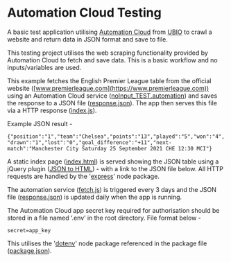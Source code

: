 # Automation Cloud Testing
A basic test application utilising  [Automation Cloud](https://automation.cloud) from [UBIO](https://ub.io) to crawl a website and return data in JSON format and save to file. 

This testing project utilises the web scraping functionality provided by Automation Cloud to fetch and save data. This is a basic workflow and no inputs/variables are used.

This example fetches the English Premier League table from the official website ([www.premierleague.com](https://www.premierleague.com)) using an Automation Cloud service ([noInput_TEST.automation](https://github.com/crozuk/Automation-Cloud-Testing/blob/master/noInput_TEST.automation)) and saves the response to a JSON file ([response.json](https://github.com/crozuk/Automation-Cloud-Testing/blob/master/response.json)). The app then serves this file via a HTTP response ([index.js](https://github.com/crozuk/Automation-Cloud-Testing/blob/master/index.js)). 

Example JSON result -

`{"position":"1","team":"Chelsea","points":"13","played":"5","won":"4","drawn":"1","lost":"0","goal_difference":"+11","next-match":"Manchester City Saturday 25 September 2021 CHE 12:30 MCI"}`

A static index page ([index.html](https://github.com/crozuk/Automation-Cloud-Testing/blob/master/static/index.html)) is served showing the JSON table using a jQuery plugin ([JSON to HTML](https://www.jquery-az.com/jquery-json-html-table-plug-2-demos/)) - with a link to the JSON file below. All HTTP requests are handled by the '[express](https://www.npmjs.com/package/express)' node package.

The automation service ([fetch.js](https://github.com/crozuk/Automation-Cloud-Testing/blob/master/fetch.js)) is triggered every 3 days and the JSON file ([response.json](https://github.com/crozuk/Automation-Cloud-Testing/blob/master/response.json)) is updated daily when the app is running.

The Automation Cloud app secret key required for authorisation should be stored in a file named ‘.env’ in the root directory. File format below -

`secret=app_key`

This utilises the '[dotenv](https://www.npmjs.com/package/dotenv)' node package referenced in the package file ([package.json](https://github.com/crozuk/Automation-Cloud-Testing/blob/master/package.json)).